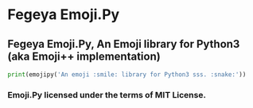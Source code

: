 # Fegeya Emoji.Py

## Fegeya Emoji.Py, An Emoji library for Python3 (aka Emoji++ implementation)

```py
print(emojipy('An emoji :smile: library for Python3 sss. :snake:'))
```

### Emoji.Py licensed under the terms of MIT License.
